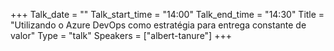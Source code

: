 +++
Talk_date = ""
Talk_start_time = "14:00"
Talk_end_time = "14:30"
Title = "Utilizando o Azure DevOps como estratégia para entrega constante de valor"
Type = "talk"
Speakers = ["albert-tanure"]
+++


